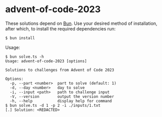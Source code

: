 # advent-of-code-2023

These solutions depend on [Bun][bun]. Use your desired method of installation,
after which, to install the required dependencies run:

```shell
$ bun install
```

Usage:

```shell
$ bun solve.ts -h
Usage: advent-of-code-2023 [options]

Solutions to challenges from Advent of Code 2023

Options:
  -p, --part <number>  part to solve (default: 1)
  -d, --day <number>   day to solve
  -i, --input <path>   path to challenge input
  -V, --version        output the version number
  -h, --help           display help for command
$ bun solve.ts -d 1 -p 2 -i ./inputs/1.txt
[.] Solution: <REDACTED>
```


[bun]: https://bun.sh/

